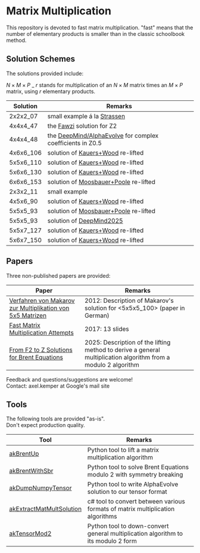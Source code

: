 
# Matrix Multiplication

This repository is devoted to fast matrix multiplication.
"fast" means that the number of elementary products is smaller than in the classic
schoolbook method.

## Solution Schemes

The solutions provided include:

$N \times M \times P$ \_ $r$ stands for multiplication of an $N \times M$
matrix times an $M \times P$ matrix, using $r$ elementary products.

| Solution | Remarks |
| -------- | ------- |
| 2x2x2_07 | small example á la [Strassen][1] |
| 4x4x4_47 | the [Fawzi][2] solution for Z2 |
| 4x4x4_48 | the [DeepMind/AlphaEvolve][5] for complex coefficients in Z0.5 |
| 4x6x6_106 | solution of [Kauers+Wood][3] re-lifted |
| 5x5x6_110 | solution of [Kauers+Wood][3] re-lifted |
| 5x6x6_130 | solution of [Kauers+Wood][3] re-lifted |
| 6x6x6_153 | solution of [Moosbauer+Poole][4] re-lifted |
| 2x3x2_11 | small example |
| 4x5x6_90 | solution of [Kauers+Wood][3] re-lifted |
| 5x5x5_93 | solution of [Moosbauer+Poole][4] re-lifted|
| 5x5x5_93 | solution of [DeepMind2025][5] |
| 5x5x7_127 | solution of [Kauers+Wood][3] re-lifted |
| 5x6x7_150 | solution of [Kauers+Wood][3] re-lifted |

## Papers

Three non-published papers are provided:

| Paper | Remarks |
| ----- | ------- |
| [Verfahren von Makarov zur Multiplikation von 5x5 Matrizen](papers/Kemper%20-%202012%20-%20Verfahren%20von%20Makarov%20zur%20Multiplikation%20von%205x5%20Matrizen.pdf) | 2012: Description of Makarov's solution for <5x5x5_100> (paper in German) |
| [Fast Matrix Multiplication Attempts](papers/Kemper%20-%202017%20-%20Fast%20Matrix%20Multiplication%20Attempts.pdf) | 2017: 13 slides |
| [From F2 to Z Solutions for Brent Equations](papers/Kemper%20-%202025%20-%20From%20F2%20to%20Z%20Solutions%20for%20Brent%20Equations.pdf) | 2025: Description of the lifting method to derive a general multiplication algorithm from a modulo $2$ algorithm |

Feedback and questions/suggestions are welcome!<br>
Contact: axel.kemper at Google's mail site


## Tools

The following tools are provided "as-is". <br>
Don't expect production quality.

| Tool | Remarks |
| ---- | ------- |
| [akBrentUp](src/akBrentUp) | Python tool to lift a matrix multiplication algorithm |
| [akBrentWithSbr](src/akBrentWithSbr) | Python tool to solve Brent Equations modulo 2 with symmetry breaking |
| [akDumpNumpyTensor](src/akDumpNumpyTensor) | Python tool to write AlphaEvolve solution to our tensor format |
| [akExtractMatMultSolution](src/akExtractMatMultSolution) | c# tool to convert between various formats of matrix multiplication algorithms |
| [akTensorMod2](src/akTensorMod2) | Python tool to down-convert general multiplication algorithm to its modulo 2 form |

[1]: https://gdz.sub.uni-goettingen.de/id/PPN362160546_0013?tify=%7B%22view%22:%22info%22,%22pages%22:%5B358%5D%7D
[2]: https://www.nature.com/articles/s41586-022-05172-4
[3]: https://arxiv.org/abs/2505.05896
[4]: https://arxiv.org/abs/2502.04514
[5]: https://storage.googleapis.com/deepmind-media/DeepMind.com/Blog/alphaevolve-a-gemini-powered-coding-agent-for-designing-advanced-algorithms/AlphaEvolve.pdf

